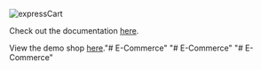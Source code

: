 ![expressCart](https://raw.githubusercontent.com/mrvautin/expressCart/master/public/images/logo.png)

Check out the documentation [here](https://github.com/mrvautin/expressCart/wiki).

View the demo shop [here](https://demo.expresscart.markmoffat.com/)."# E-Commerce" 
"# E-Commerce" 
"# E-Commerce" 
